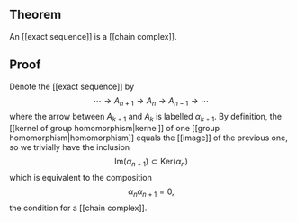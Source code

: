 ## Theorem
An [[exact sequence]] is a [[chain complex]].
## Proof
Denote the [[exact sequence]] by $$\cdots \to A_{n+1}\to A_n \to A_{n-1}\to \cdots$$ where the arrow between $A_{k+1}$ and $A_{k}$ is labelled $\alpha_{k+1}$. By definition, the [[kernel of group homomorphism|kernel]] of one [[group homomorphism|homomorphism]] equals the [[image]] of the previous one, so we trivially have the inclusion $$\text{Im}(\alpha_{n+1})\subset \text{Ker}(\alpha_n)$$ which is equivalent to the composition $$\alpha_{n}\alpha_{n+1}=0,$$ the condition for a [[chain complex]].